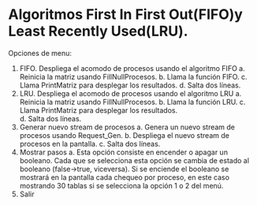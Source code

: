 # Algoritmos First In First Out(FIFO)y Least Recently Used(LRU).


Opciones de menu:
1.	FIFO. Despliega el acomodo de procesos usando el algoritmo FIFO
a.	Reinicia la matriz usando FillNullProcesos.
b.	Llama la función FIFO.
c.	Llama PrintMatriz para desplegar los resultados.
d.	Salta dos líneas.
2.	LRU. Despliega el acomodo de procesos usando el algoritmo LRU
a.	Reinicia la matriz usando FillNullProcesos.
b.	Llama la función LRU.
c.	Llama PrintMatriz para desplegar los resultados.   
d.	Salta dos líneas.
3.	Generar nuevo stream de procesos
a.	Genera un nuevo stream de procesos usando Request_Gen.
b.	Despliega el nuevo stream de procesos en la pantalla.
c.	Salta dos líneas.
4.	Mostrar pasos
a.	Esta opción consiste en encender o apagar un booleano. Cada que se selecciona esta opción se cambia de estado al booleano (false->true, viceversa). Si se enciende el booleano se mostrará en la pantalla cada chequeo por proceso, en este caso mostrando 30 tablas si se selecciona la opción 1 o 2 del menú.
5.	Salir
